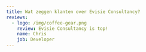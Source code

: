 ```yaml
---
title: Wat zeggen klanten over Evisie Consultancy?
reviews:
  - logo: /img/coffee-gear.png
    review: Evisie Consultancy is top!
    name: Chris
    job: Developer
---
```

